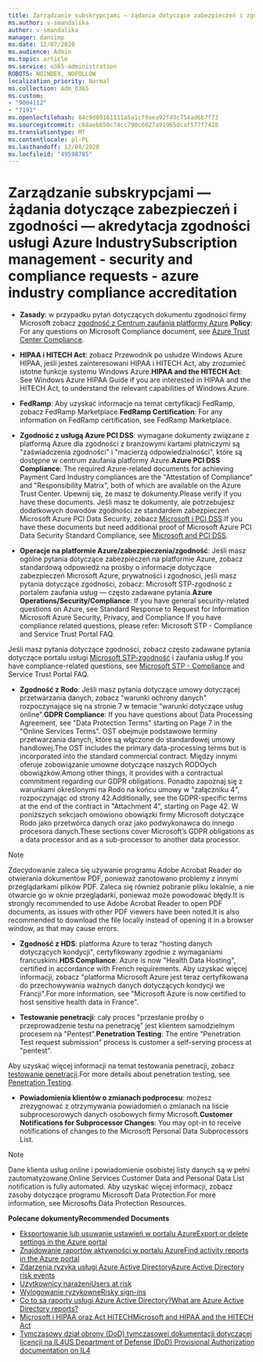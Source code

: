 ```yaml
---
title: Zarządzanie subskrypcjami — żądania dotyczące zabezpieczeń i zgodności — akredytacja zgodności usługi Azure Industry
ms.author: v-smandalika
author: v-smandalika
manager: dansimp
ms.date: 12/07/2020
ms.audience: Admin
ms.topic: article
ms.service: o365-administration
ROBOTS: NOINDEX, NOFOLLOW
localization_priority: Normal
ms.collection: Adm_O365
ms.custom:
- "9004112"
- "7191"
ms.openlocfilehash: 84c9d89161111a5a1cf9aea92f49c754ad6b7f73
ms.sourcegitcommit: c68aeb650c74cc790c6027a91965dcaf577f7428
ms.translationtype: MT
ms.contentlocale: pl-PL
ms.lasthandoff: 12/08/2020
ms.locfileid: "49598785"
---
```

# <a name="subscription-management---security-and-compliance-requests---azure-industry-compliance-accreditation"></a><span data-ttu-id="3a844-102">Zarządzanie subskrypcjami — żądania dotyczące zabezpieczeń i zgodności — akredytacja zgodności usługi Azure Industry</span><span class="sxs-lookup"><span data-stu-id="3a844-102">Subscription management - security and compliance requests - azure industry compliance accreditation</span></span>

- <span data-ttu-id="3a844-103">**Zasady**: w przypadku pytań dotyczących dokumentu zgodności firmy Microsoft zobacz [zgodność z Centrum zaufania platformy Azure](https://docs.microsoft.com/compliance/regulatory/offering-SOC).</span><span class="sxs-lookup"><span data-stu-id="3a844-103">**Policy**: For any questions on Microsoft Compliance document, see [Azure Trust Center Compliance](https://docs.microsoft.com/compliance/regulatory/offering-SOC).</span></span>

- <span data-ttu-id="3a844-104">**HIPAA i HITECH Act**: zobacz Przewodnik po usłudze Windows Azure HIPAA, jeśli jesteś zainteresowani HIPAA i HITECH Act, aby zrozumieć istotne funkcje systemu Windows Azure.</span><span class="sxs-lookup"><span data-stu-id="3a844-104">**HIPAA and the HITECH Act**: See Windows Azure HIPAA Guide if you are interested in HIPAA and the HITECH Act, to understand the relevant capabilities of Windows Azure.</span></span>

- <span data-ttu-id="3a844-105">**FedRamp**: Aby uzyskać informacje na temat certyfikacji FedRamp, zobacz FedRamp Marketplace.</span><span class="sxs-lookup"><span data-stu-id="3a844-105">**FedRamp Certification**: For any information on FedRamp certification, see FedRamp Marketplace.</span></span>

- <span data-ttu-id="3a844-106">**Zgodność z usługą Azure PCI DSS**: wymagane dokumenty związane z platformą Azure dla zgodności z branżowymi kartami płatniczymi są "zaświadczenia zgodności" i "macierzą odpowiedzialności", które są dostępne w centrum zaufania platformy Azure.</span><span class="sxs-lookup"><span data-stu-id="3a844-106">**Azure PCI DSS Compliance**: The required Azure-related documents for achieving Payment Card Industry compliances are the "Attestation of Compliance" and "Responsibility Matrix", both of which are available on the Azure Trust Center.</span></span> <span data-ttu-id="3a844-107">Upewnij się, że masz te dokumenty.</span><span class="sxs-lookup"><span data-stu-id="3a844-107">Please verify if you have these documents.</span></span> <span data-ttu-id="3a844-108">Jeśli masz te dokumenty, ale potrzebujesz dodatkowych dowodów zgodności ze standardem zabezpieczeń Microsoft Azure PCI Data Security, zobacz [Microsoft i PCI DSS](https://docs.microsoft.com/compliance/regulatory/offering-PCI-DSS).</span><span class="sxs-lookup"><span data-stu-id="3a844-108">If you have these documents but need additional proof of Microsoft Azure PCI Data Security Standard Compliance, see [Microsoft and PCI DSS](https://docs.microsoft.com/compliance/regulatory/offering-PCI-DSS).</span></span>

- <span data-ttu-id="3a844-109">**Operacje na platformie Azure/zabezpieczenia/zgodność**: Jeśli masz ogólne pytania dotyczące zabezpieczeń na platformie Azure, zobacz standardową odpowiedź na prośby o informacje dotyczące zabezpieczeń Microsoft Azure, prywatności i zgodności, jeśli masz pytania dotyczące zgodności, zobacz: Microsoft STP-zgodność z portalem zaufania usług — często zadawane pytania.</span><span class="sxs-lookup"><span data-stu-id="3a844-109">**Azure Operations/Security/Compliance**: If you have general security-related questions on Azure, see Standard Response to Request for Information Microsoft Azure Security, Privacy, and Compliance If you have compliance related questions, please refer: Microsoft STP - Compliance and Service Trust Portal FAQ.</span></span>

<span data-ttu-id="3a844-110">Jeśli masz pytania dotyczące zgodności, zobacz często zadawane pytania dotyczące portalu usługi [Microsoft STP-zgodność](https://www.microsoft.com/trust-center/compliance/compliance-overview) i zaufania usług.</span><span class="sxs-lookup"><span data-stu-id="3a844-110">If you have compliance-related questions, see [Microsoft STP - Compliance](https://www.microsoft.com/trust-center/compliance/compliance-overview) and Service Trust Portal FAQ.</span></span>

- <span data-ttu-id="3a844-111">**Zgodność z Rodo**: Jeśli masz pytania dotyczące umowy dotyczącej przetwarzania danych, zobacz "warunki ochrony danych" rozpoczynające się na stronie 7 w temacie "warunki dotyczące usług online".</span><span class="sxs-lookup"><span data-stu-id="3a844-111">**GDPR Compliance**: If you have questions about Data Processing Agreement, see "Data Protection Terms" starting on Page 7 in the "Online Services Terms".</span></span> <span data-ttu-id="3a844-112">OST obejmuje podstawowe terminy przetwarzania danych, które są włączone do standardowej umowy handlowej.</span><span class="sxs-lookup"><span data-stu-id="3a844-112">The OST includes the primary data-processing terms but is incorporated into the standard commercial contract.</span></span> <span data-ttu-id="3a844-113">Między innymi oferuje zobowiązanie umowne dotyczące naszych RODOych obowiązków.</span><span class="sxs-lookup"><span data-stu-id="3a844-113">Among other things, it provides with a contractual commitment regarding our GDPR obligations.</span></span> <span data-ttu-id="3a844-114">Ponadto zapoznaj się z warunkami określonymi na Rodo na końcu umowy w "załączniku 4", rozpoczynając od strony 42.</span><span class="sxs-lookup"><span data-stu-id="3a844-114">Additionally, see the GDPR-specific terms at the end of the contract in "Attachment 4", starting on Page 42.</span></span> <span data-ttu-id="3a844-115">W poniższych sekcjach omówiono obowiązki firmy Microsoft dotyczące Rodo jako przetwórca danych oraz jako podwykonawca do innego procesora danych.</span><span class="sxs-lookup"><span data-stu-id="3a844-115">These sections cover Microsoft’s GDPR obligations as a data processor and as a sub-processor to another data processor.</span></span>

> [!NOTE]
> <span data-ttu-id="3a844-116">Zdecydowanie zaleca się używanie programu Adobe Acrobat Reader do otwierania dokumentów PDF, ponieważ zanotowano problemy z innymi przeglądarkami plików PDF. Zaleca się również pobranie pliku lokalnie, a nie otwarcie go w oknie przeglądarki, ponieważ może powodować błędy.</span><span class="sxs-lookup"><span data-stu-id="3a844-116">It is strongly recommended to use Adobe Acrobat Reader to open PDF documents, as issues with other PDF viewers have been noted.It is also recommended to download the file locally instead of opening it in a browser window, as that may cause errors.</span></span>

- <span data-ttu-id="3a844-117">**Zgodność z HDS**: platforma Azure to teraz "hosting danych dotyczących kondycji", certyfikowany zgodnie z wymaganiami francuskimi.</span><span class="sxs-lookup"><span data-stu-id="3a844-117">**HDS Compliance**: Azure is now "Health Data Hosting", certified in accordance with French requirements.</span></span> <span data-ttu-id="3a844-118">Aby uzyskać więcej informacji, zobacz "platforma Microsoft Azure jest teraz certyfikowana do przechowywania ważnych danych dotyczących kondycji we Francji".</span><span class="sxs-lookup"><span data-stu-id="3a844-118">For more information, see "Microsoft Azure is now certified to host sensitive health data in France".</span></span>

- <span data-ttu-id="3a844-119">**Testowanie penetracji**: cały proces "przesłanie prośby o przeprowadzenie testu na penetrację" jest klientem samodzielnym procesem na "Pentest".</span><span class="sxs-lookup"><span data-stu-id="3a844-119">**Penetration Testing**: The entire "Penetration Test request submission" process is customer a self-serving process at "pentest".</span></span>

<span data-ttu-id="3a844-120">Aby uzyskać więcej informacji na temat testowania penetracji, zobacz [testowanie penetracji](https://docs.microsoft.com/azure/security/fundamentals/pen-testing).</span><span class="sxs-lookup"><span data-stu-id="3a844-120">For more details about penetration testing, see [Penetration Testing](https://docs.microsoft.com/azure/security/fundamentals/pen-testing).</span></span>

- <span data-ttu-id="3a844-121">**Powiadomienia klientów o zmianach podprocesu**: możesz zrezygnować z otrzymywania powiadomień o zmianach na liście subprocesorowych danych osobowych firmy Microsoft.</span><span class="sxs-lookup"><span data-stu-id="3a844-121">**Customer Notifications for Subprocessor Changes**: You may opt-in to receive notifications of changes to the Microsoft Personal Data Subprocessors List.</span></span>

> [!NOTE]
> <span data-ttu-id="3a844-122">Dane klienta usług online i powiadomienie osobistej listy danych są w pełni zautomatyzowane.</span><span class="sxs-lookup"><span data-stu-id="3a844-122">Online Services Customer Data and Personal Data List notification is fully automated.</span></span> <span data-ttu-id="3a844-123">Aby uzyskać więcej informacji, zobacz zasoby dotyczące programu Microsoft Data Protection.</span><span class="sxs-lookup"><span data-stu-id="3a844-123">For more information, see Microsofts Data Protection Resources.</span></span>

<span data-ttu-id="3a844-124">**Polecane dokumenty**</span><span class="sxs-lookup"><span data-stu-id="3a844-124">**Recommended Documents**</span></span>

- [<span data-ttu-id="3a844-125">Eksportowanie lub usuwanie ustawień w portalu Azure</span><span class="sxs-lookup"><span data-stu-id="3a844-125">Export or delete settings in the Azure portal</span></span>](https://docs.microsoft.com/azure/azure-portal/set-preferences)
- [<span data-ttu-id="3a844-126">Znajdowanie raportów aktywności w portalu Azure</span><span class="sxs-lookup"><span data-stu-id="3a844-126">Find activity reports in the Azure portal</span></span>](https://docs.microsoft.com/azure/active-directory/reports-monitoring/howto-find-activity-reports)
- [<span data-ttu-id="3a844-127">Zdarzenia ryzyka usługi Azure Active Directory</span><span class="sxs-lookup"><span data-stu-id="3a844-127">Azure Active Directory risk events</span></span>](https://docs.microsoft.com/azure/active-directory/identity-protection/overview-identity-protection)
- [<span data-ttu-id="3a844-128">Użytkownicy narażeni</span><span class="sxs-lookup"><span data-stu-id="3a844-128">Users at risk</span></span>](https://docs.microsoft.com/azure/active-directory/identity-protection/overview-identity-protection)
- [<span data-ttu-id="3a844-129">Wylogowanie ryzykowne</span><span class="sxs-lookup"><span data-stu-id="3a844-129">Risky sign-ins</span></span>](https://docs.microsoft.com/azure/active-directory/identity-protection/overview-identity-protection)
- [<span data-ttu-id="3a844-130">Co to są raporty usługi Azure Active Directory?</span><span class="sxs-lookup"><span data-stu-id="3a844-130">What are Azure Active Directory reports?</span></span>](https://docs.microsoft.com/azure/active-directory/reports-monitoring/overview-reports)
- [<span data-ttu-id="3a844-131">Microsoft i HIPAA oraz Act HITECH</span><span class="sxs-lookup"><span data-stu-id="3a844-131">Microsoft and HIPAA and the HITECH Act</span></span>](https://docs.microsoft.com/compliance/regulatory/offering-hipaa-hitech)
- [<span data-ttu-id="3a844-132">Tymczasowy dział obrony (DoD) tymczasowej dokumentacji dotyczącej licencji na IL4</span><span class="sxs-lookup"><span data-stu-id="3a844-132">US Department of Defense (DoD) Provisional Authorization documentation on IL4</span></span>](https://docs.microsoft.com/compliance/regulatory/offering-DoD-DISA-L2-L4-L5)













